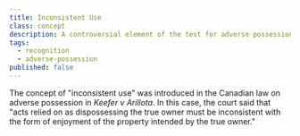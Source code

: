 ```yaml
---
title: Inconsistent Use
class: concept
description: A controversial element of the test for adverse possession.
tags:
  - recognition
  - adverse-possession
published: false
---
```


The concept of "inconsistent use" was introduced in the Canadian law on adverse possession in *Keefer v Arillota*. In this case, the court said that "acts relied on as dispossessing the true owner must be inconsistent with the form of enjoyment of the property intended by the true owner."
